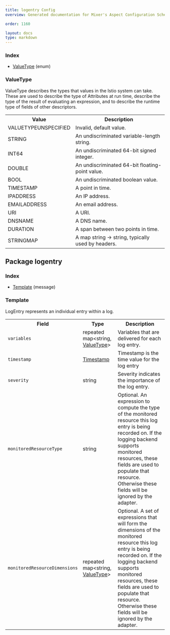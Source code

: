 ```yaml
---
title: logentry Config
overview: Generated documentation for Mixer's Aspect Configuration Schema

order: 1160

layout: docs
type: markdown
---
```



<a name="rpcIstio.mixer.v1.config.descriptorIndex"></a>
### Index

* [ValueType](#istio.mixer.v1.config.descriptor.ValueType)
(enum)

<a name="istio.mixer.v1.config.descriptor.ValueType"></a>
### ValueType
ValueType describes the types that values in the Istio system can take. These
are used to describe the type of Attributes at run time, describe the type of
the result of evaluating an expression, and to describe the runtime type of
fields of other descriptors.


<table>
 <tr>
  <th>Value</th>
  <th>Description</th>
 </tr>
<a name="istio.mixer.v1.config.descriptor.ValueType.VALUETYPEUNSPECIFIED"></a>
 <tr>
  <td>VALUETYPEUNSPECIFIED</td>
  <td>Invalid, default value.</td>
 </tr>
<a name="istio.mixer.v1.config.descriptor.ValueType.STRING"></a>
 <tr>
  <td>STRING</td>
  <td>An undiscriminated variable-length string.</td>
 </tr>
<a name="istio.mixer.v1.config.descriptor.ValueType.INT64"></a>
 <tr>
  <td>INT64</td>
  <td>An undiscriminated 64-bit signed integer.</td>
 </tr>
<a name="istio.mixer.v1.config.descriptor.ValueType.DOUBLE"></a>
 <tr>
  <td>DOUBLE</td>
  <td>An undiscriminated 64-bit floating-point value.</td>
 </tr>
<a name="istio.mixer.v1.config.descriptor.ValueType.BOOL"></a>
 <tr>
  <td>BOOL</td>
  <td>An undiscriminated boolean value.</td>
 </tr>
<a name="istio.mixer.v1.config.descriptor.ValueType.TIMESTAMP"></a>
 <tr>
  <td>TIMESTAMP</td>
  <td>A point in time.</td>
 </tr>
<a name="istio.mixer.v1.config.descriptor.ValueType.IPADDRESS"></a>
 <tr>
  <td>IPADDRESS</td>
  <td>An IP address.</td>
 </tr>
<a name="istio.mixer.v1.config.descriptor.ValueType.EMAILADDRESS"></a>
 <tr>
  <td>EMAILADDRESS</td>
  <td>An email address.</td>
 </tr>
<a name="istio.mixer.v1.config.descriptor.ValueType.URI"></a>
 <tr>
  <td>URI</td>
  <td>A URI.</td>
 </tr>
<a name="istio.mixer.v1.config.descriptor.ValueType.DNSNAME"></a>
 <tr>
  <td>DNSNAME</td>
  <td>A DNS name.</td>
 </tr>
<a name="istio.mixer.v1.config.descriptor.ValueType.DURATION"></a>
 <tr>
  <td>DURATION</td>
  <td>A span between two points in time.</td>
 </tr>
<a name="istio.mixer.v1.config.descriptor.ValueType.STRINGMAP"></a>
 <tr>
  <td>STRINGMAP</td>
  <td>A map string -&gt; string, typically used by headers.</td>
 </tr>
</table>

<a name="rpcLogentry"></a>
## Package logentry

<a name="rpcLogentryIndex"></a>
### Index

* [Template](#logentry.Template)
(message)

<a name="logentry.Template"></a>
### Template
LogEntry represents an individual entry within a log.

<table>
 <tr>
  <th>Field</th>
  <th>Type</th>
  <th>Description</th>
 </tr>
<a name="logentry.Template.variables"></a>
 <tr>
  <td><code>variables</code></td>
  <td>repeated map&lt;string, <a href="#istio.mixer.v1.config.descriptor.ValueType">ValueType</a>&gt;</td>
  <td>Variables that are delivered for each log entry.</td>
 </tr>
<a name="logentry.Template.timestamp"></a>
 <tr>
  <td><code>timestamp</code></td>
  <td><a href="https://developers.google.com/protocol-buffers/docs/reference/google.protobuf#timestamp">Timestamp</a></td>
  <td>Timestamp is the time value for the log entry</td>
 </tr>
<a name="logentry.Template.severity"></a>
 <tr>
  <td><code>severity</code></td>
  <td>string</td>
  <td>Severity indicates the importance of the log entry.</td>
 </tr>
<a name="logentry.Template.monitoredResourceType"></a>
 <tr>
  <td><code>monitoredResourceType</code></td>
  <td>string</td>
  <td>Optional. An expression to compute the type of the monitored resource this log entry is being recorded on. If the logging backend supports monitored resources, these fields are used to populate that resource. Otherwise these fields will be ignored by the adapter.</td>
 </tr>
<a name="logentry.Template.monitoredResourceDimensions"></a>
 <tr>
  <td><code>monitoredResourceDimensions</code></td>
  <td>repeated map&lt;string, <a href="#istio.mixer.v1.config.descriptor.ValueType">ValueType</a>&gt;</td>
  <td>Optional. A set of expressions that will form the dimensions of the monitored resource this log entry is being recorded on. If the logging backend supports monitored resources, these fields are used to populate that resource. Otherwise these fields will be ignored by the adapter.</td>
 </tr>
</table>
